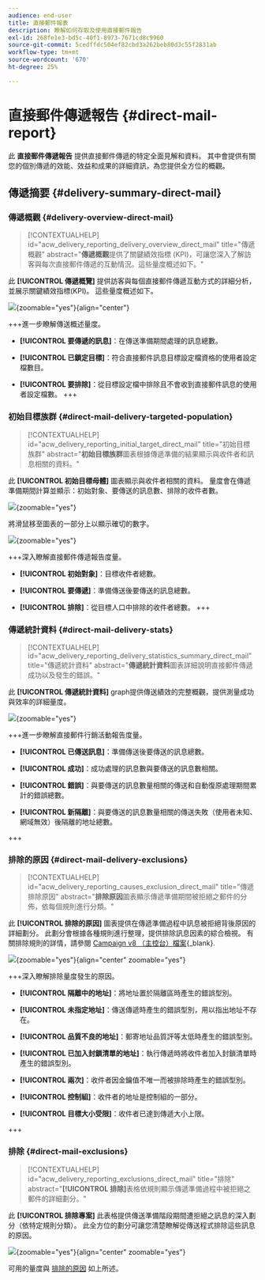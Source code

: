 ```yaml
---
audience: end-user
title: 直接郵件報表
description: 瞭解如何存取及使用直接郵件報告
exl-id: 268fe1e3-bd5c-40f1-8973-7671cd8c9960
source-git-commit: 5cedffdc504ef82cbd3a262beb80d3c55f2831ab
workflow-type: tm+mt
source-wordcount: '670'
ht-degree: 25%

---
```


# 直接郵件傳遞報告 {#direct-mail-report}

此 **直接郵件傳遞報告** 提供直接郵件傳遞的特定全面見解和資料。 其中會提供有關您的個別傳遞的效能、效益和成果的詳細資訊，為您提供全方位的概觀。

## 傳遞摘要 {#delivery-summary-direct-mail}

### 傳遞概觀 {#delivery-overview-direct-mail}

>[!CONTEXTUALHELP]
>id="acw_delivery_reporting_delivery_overview_direct_mail"
>title="傳遞概觀"
>abstract="**傳遞概觀**&#x200B;提供了關鍵績效指標 (KPI)，可讓您深入了解訪客與每次直接郵件傳遞的互動情況。這些量度概述如下。"

此 **[!UICONTROL 傳遞概覽]** 提供訪客與每個直接郵件傳遞互動方式的詳細分析，並展示關鍵績效指標(KPI)。  這些量度概述如下。

![](assets/direct-overview.png){zoomable=&quot;yes&quot;}{align="center"}

+++進一步瞭解傳送概述量度。

* **[!UICONTROL 要傳遞的訊息]**：在傳送準備期間處理的訊息總數。

* **[!UICONTROL 已鎖定目標]**：符合直接郵件訊息目標設定檔資格的使用者設定檔數目。

* **[!UICONTROL 要排除]**：從目標設定檔中排除且不會收到直接郵件訊息的使用者設定檔數。
+++

### 初始目標族群 {#direct-mail-delivery-targeted-population}

>[!CONTEXTUALHELP]
>id="acw_delivery_reporting_initial_target_direct_mail"
>title="初始目標族群"
>abstract="**初始目標族群**&#x200B;圖表根據傳遞準備的結果顯示與收件者和訊息相關的資料。"

此 **[!UICONTROL 初始目標母體]** 圖表顯示與收件者相關的資料。 量度會在傳遞準備期間計算並顯示：初始對象、要傳送的訊息數、排除的收件者數。

![](assets/direct-mail-delivery-targeted-population.png){zoomable=&quot;yes&quot;}

將滑鼠移至圖表的一部分上以顯示確切的數字。

![](assets/direct-mail-delivery-targeted-population_2.png){zoomable=&quot;yes&quot;}

+++深入瞭解直接郵件傳遞報告度量。

* **[!UICONTROL 初始對象]**：目標收件者總數。

* **[!UICONTROL 要傳遞]**：準備傳送後要傳送的訊息總數。

* **[!UICONTROL 排除]**：從目標人口中排除的收件者總數。
+++

### 傳遞統計資料 {#direct-mail-delivery-stats}

>[!CONTEXTUALHELP]
>id="acw_delivery_reporting_delivery_statistics_summary_direct_mail"
>title="傳遞統計資料"
>abstract="**傳遞統計資料**&#x200B;圖表詳細說明直接郵件傳遞成功以及發生的錯誤。"

此 **[!UICONTROL 傳遞統計資料]** graph提供傳送績效的完整概觀，提供測量成功與效率的詳細量度。

![](assets/direct-mail-delivery-stats.png){zoomable=&quot;yes&quot;}

+++進一步瞭解直接郵件行銷活動報告度量。

* **[!UICONTROL 已傳送訊息]**：準備傳送後要傳送的訊息總數。

* **[!UICONTROL 成功]**：成功處理的訊息數與要傳送的訊息數相關。

* **[!UICONTROL 錯誤]**：與要傳送的訊息數量相關的傳送和自動復原處理期間累計的錯誤總數。

* **[!UICONTROL 新隔離]**：與要傳送的訊息數量相關的傳送失敗（使用者未知、網域無效）後隔離的地址總數。

+++

### 排除的原因 {#direct-mail-delivery-exclusions}

>[!CONTEXTUALHELP]
>id="acw_delivery_reporting_causes_exclusion_direct_mail"
>title="傳遞排除原因"
>abstract="**排除原因**&#x200B;圖表顯示傳遞準備期間被拒絕之郵件的分佈，依每個規則進行分類。"

此 **[!UICONTROL 排除的原因]** 圖表提供在傳遞準備過程中訊息被拒絕背後原因的詳細劃分。 此劃分會根據各種規則進行整理，提供排除訊息因素的綜合檢視。 有關排除規則的詳情，請參閱 [Campaign v8 （主控台）檔案](https://experienceleague.adobe.com/docs/campaign/campaign-v8/send/failures/delivery-failures.html#email-error-types){_blank}.

![](assets/direct-mail-delivery-exclusions.png){zoomable=&quot;yes&quot;}{align="center" zoomable="yes"}

+++深入瞭解排除量度發生的原因。

* **[!UICONTROL 隔離中的地址]**：將地址置於隔離區時產生的錯誤型別。

* **[!UICONTROL 未指定地址]**：傳送傳遞時產生的錯誤型別，用以指出地址不存在。

* **[!UICONTROL 品質不良的地址]**：郵寄地址品質評等太低時產生的錯誤型別。

* **[!UICONTROL 已加入封鎖清單的地址]**：執行傳遞時將收件者加入封鎖清單時產生的錯誤型別。

* **[!UICONTROL 兩次]**：收件者因金鑰值不唯一而被排除時產生的錯誤型別。

* **[!UICONTROL 控制組]**：收件者的地址是控制組的一部分。

* **[!UICONTROL 目標大小受限]**：收件者已達到傳遞大小上限。

+++

### 排除 {#direct-mail-exclusions}

>[!CONTEXTUALHELP]
>id="acw_delivery_reporting_exclusions_direct_mail"
>title="排除"
>abstract="**[!UICONTROL 排除]**&#x200B;表格依規則顯示傳遞準備過程中被拒絕之郵件的詳細劃分。"

此 **[!UICONTROL 排除專案]** 此表格提供傳送準備階段期間遭拒絕之訊息的深入劃分（依特定規則分類）。 此全方位的劃分可讓您清楚瞭解從傳送程式排除這些訊息的原因。

![](assets/direct-mail-exclusions.png){zoomable=&quot;yes&quot;}{align="center" zoomable="yes"}

可用的量度與 [排除的原因](#direct-mail-delivery-exclusions) 如上所述。

